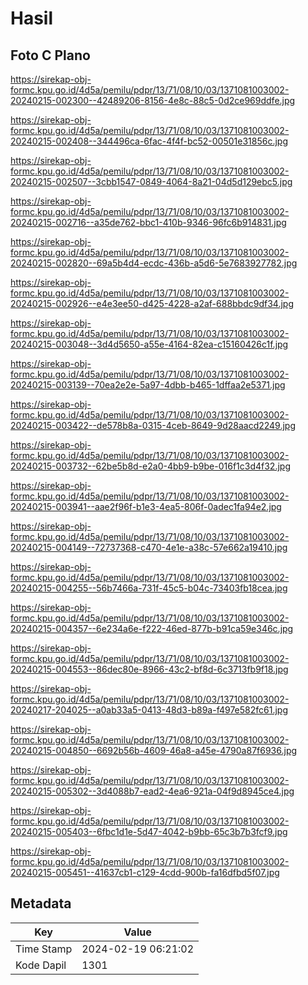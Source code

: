 # Hasil

## Foto C Plano

https://sirekap-obj-formc.kpu.go.id/4d5a/pemilu/pdpr/13/71/08/10/03/1371081003002-20240215-002300--42489206-8156-4e8c-88c5-0d2ce969ddfe.jpg

https://sirekap-obj-formc.kpu.go.id/4d5a/pemilu/pdpr/13/71/08/10/03/1371081003002-20240215-002408--344496ca-6fac-4f4f-bc52-00501e31856c.jpg

https://sirekap-obj-formc.kpu.go.id/4d5a/pemilu/pdpr/13/71/08/10/03/1371081003002-20240215-002507--3cbb1547-0849-4064-8a21-04d5d129ebc5.jpg

https://sirekap-obj-formc.kpu.go.id/4d5a/pemilu/pdpr/13/71/08/10/03/1371081003002-20240215-002716--a35de762-bbc1-410b-9346-96fc6b914831.jpg

https://sirekap-obj-formc.kpu.go.id/4d5a/pemilu/pdpr/13/71/08/10/03/1371081003002-20240215-002820--69a5b4d4-ecdc-436b-a5d6-5e7683927782.jpg

https://sirekap-obj-formc.kpu.go.id/4d5a/pemilu/pdpr/13/71/08/10/03/1371081003002-20240215-002926--e4e3ee50-d425-4228-a2af-688bbdc9df34.jpg

https://sirekap-obj-formc.kpu.go.id/4d5a/pemilu/pdpr/13/71/08/10/03/1371081003002-20240215-003048--3d4d5650-a55e-4164-82ea-c15160426c1f.jpg

https://sirekap-obj-formc.kpu.go.id/4d5a/pemilu/pdpr/13/71/08/10/03/1371081003002-20240215-003139--70ea2e2e-5a97-4dbb-b465-1dffaa2e5371.jpg

https://sirekap-obj-formc.kpu.go.id/4d5a/pemilu/pdpr/13/71/08/10/03/1371081003002-20240215-003422--de578b8a-0315-4ceb-8649-9d28aacd2249.jpg

https://sirekap-obj-formc.kpu.go.id/4d5a/pemilu/pdpr/13/71/08/10/03/1371081003002-20240215-003732--62be5b8d-e2a0-4bb9-b9be-016f1c3d4f32.jpg

https://sirekap-obj-formc.kpu.go.id/4d5a/pemilu/pdpr/13/71/08/10/03/1371081003002-20240215-003941--aae2f96f-b1e3-4ea5-806f-0adec1fa94e2.jpg

https://sirekap-obj-formc.kpu.go.id/4d5a/pemilu/pdpr/13/71/08/10/03/1371081003002-20240215-004149--72737368-c470-4e1e-a38c-57e662a19410.jpg

https://sirekap-obj-formc.kpu.go.id/4d5a/pemilu/pdpr/13/71/08/10/03/1371081003002-20240215-004255--56b7466a-731f-45c5-b04c-73403fb18cea.jpg

https://sirekap-obj-formc.kpu.go.id/4d5a/pemilu/pdpr/13/71/08/10/03/1371081003002-20240215-004357--6e234a6e-f222-46ed-877b-b91ca59e346c.jpg

https://sirekap-obj-formc.kpu.go.id/4d5a/pemilu/pdpr/13/71/08/10/03/1371081003002-20240215-004553--86dec80e-8966-43c2-bf8d-6c3713fb9f18.jpg

https://sirekap-obj-formc.kpu.go.id/4d5a/pemilu/pdpr/13/71/08/10/03/1371081003002-20240217-204025--a0ab33a5-0413-48d3-b89a-f497e582fc61.jpg

https://sirekap-obj-formc.kpu.go.id/4d5a/pemilu/pdpr/13/71/08/10/03/1371081003002-20240215-004850--6692b56b-4609-46a8-a45e-4790a87f6936.jpg

https://sirekap-obj-formc.kpu.go.id/4d5a/pemilu/pdpr/13/71/08/10/03/1371081003002-20240215-005302--3d4088b7-ead2-4ea6-921a-04f9d8945ce4.jpg

https://sirekap-obj-formc.kpu.go.id/4d5a/pemilu/pdpr/13/71/08/10/03/1371081003002-20240215-005403--6fbc1d1e-5d47-4042-b9bb-65c3b7b3fcf9.jpg

https://sirekap-obj-formc.kpu.go.id/4d5a/pemilu/pdpr/13/71/08/10/03/1371081003002-20240215-005451--41637cb1-c129-4cdd-900b-fa16dfbd5f07.jpg


## Metadata

| Key        | Value               |
| ---------- | ------------------- |
| Time Stamp | 2024-02-19 06:21:02 |
| Kode Dapil | 1301                |



